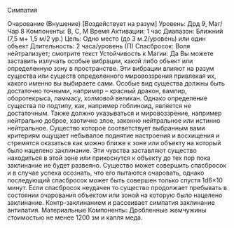 
Симпатия

Очарование (Внушение) [Воздействует
на разум]
Уровень: Дрд 9, Маг/Чар 8
Компоненты: В, С, М
Время Активации: 1 час
Диапазон: Ближний (7,5 м+ 1,5 м/2 ур.)
Цель: Одно место (до 3 м.2/уровень) или
один объект
Длительность: 2 часа/уровень (П)
Спасбросок: Воля нейтрализует;
смотрите текст
Устойчивость к Магии: Да
Вы можете заставить излучать особые
вибрации, какой либо объект или определенную зону в пространстве. Эти вибрации влияют на разум существа или
существ определенного мировоззрения
привлекая их, какого именно вы выбираете сами. Особые вид существа должны быть достаточно точными, например
– красный дракон, вампир, оборотекрыса, ламмасу, холмовой великан. Однако
определение существа по подтипу, как,
например гоблиноид, является не достаточным. Также должно указываться
и мировоззрение, например нейтрально
доброе, хаотично злое, законно нейтральное или истинно нейтральное.
Существо которое соответствует выбранным вами критериям ощущает небывалое поднятие настроения и восхищения и стремятся оказаться как можно
ближе к зоне или объекту на который
было нацелено заклинание. Эти чувства заставляют существо находиться в
этой зоне или прикоснутся к объекту до
тех пор пока заклинание не будет развеяно. Существо может совершить спасбросок и в случае успеха осознать, что
его пытаются очаровать, однако последующий спасбросок может быть совершен только спустя 1d6×10 минут. Если
спасбросок неудачен то существо продолжает пребывать в состоянии очарования объектом или зоной на которую
было нацелено заклинание.
Контр-заклинанием и рассеивает
симпатия заклинание антипатия.
Материальные Компоненты: Дробленные жемчужины стоимостью не
менее 1200 зм и капля меда.
